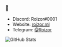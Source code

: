 ### :wave:
- Discord: Roizor#0001
- Website: [roizor.ml](https://roizor.ml)
- Telegram: [@Roizor](https://t.me/Roizor)

![GitHub Stats](https://github-readme-stats.vercel.app/api?username=roizor)
